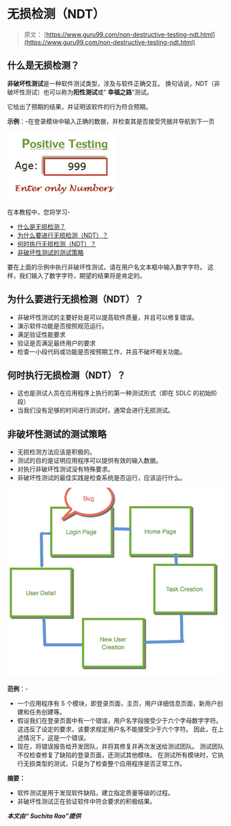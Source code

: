 # 无损检测（NDT）

> 原文： [https://www.guru99.com/non-destructive-testing-ndt.html](https://www.guru99.com/non-destructive-testing-ndt.html)

## 什么是无损检测？

**非破坏性测试**是一种软件测试类型，涉及与软件正确交互。 换句话说，NDT（非破坏性测试）也可以称为**阳性测试**或“ **幸福之路**”测试。

它给出了预期的结果，并证明该软件的行为符合预期。

**示例**：-在登录模块中输入正确的数据，并检查其是否接受凭据并导航到下一页

![Non destructive testing (NDT)](img/0b77e44ea0bd02f789735e1290654073.png "Non destructive testing (NDT)")

在本教程中，您将学习-

*   [什么是无损检测？](#1)
*   [为什么要进行无损检测（NDT）？](#2)
*   [何时执行无损检测（NDT）？](#3)
*   [非破坏性测试的测试策略](#4)

要在上面的示例中执行非破坏性测试，请在用户名文本框中输入数字字符。 这样，我们输入了数字字符，期望的结果将是肯定的。

## 为什么要进行无损检测（NDT）？

*   非破坏性测试的主要好处是可以提高软件质量，并且可以修复错误。
*   演示软件功能是否按照规范运行。
*   满足验证性能要求
*   验证是否满足最终用户的要求
*   检查一小段代码或功能是否按预期工作，并且不破坏相关功能。

## 何时执行无损检测（NDT）？

*   这也是测试人员在应用程序上执行的第一种测试形式（即在 SDLC 的初始阶段）
*   当我们没有足够的时间进行测试时，通常会进行无损测试。

## 非破坏性测试的测试策略

*   无损检测方法应该是积极的。
*   测试的目的是证明应用程序可以提供有效的输入数据。
*   对执行非破坏性测试没有特殊要求。
*   非破坏性测试的最佳实践是检查系统是否运行，应该运行什么。

![Non destructive testing (NDT)](img/df262d4e9eeee83665749b3a6be92d1e.png "Non destructive testing (NDT)")

**范例**：-

*   一个应用程序有 5 个模块，即登录页面，主页，用户详细信息页面，新用户创建和任务创建等。
*   假设我们在登录页面中有一个错误，用户名字段接受少于六个字母数字字符。 这违反了设定的要求，该要求规定用户名不能接受少于六个字符。 因此，在上述情况下，这是一个错误。
*   现在，将错误报告给开发团队，并将其修复并再次发送给测试团队。 测试团队不仅检查修复了缺陷的登录页面，还测试其他模块。 在测试所有模块时，它执行无损类型的测试，只是为了检查整个应用程序是否正常工作。

**摘要：**

*   软件测试是用于发现软件缺陷，建立指定质量等级的过程。
*   非破坏性测试正在验证软件中符合要求的积极结果。

***本文由“ Suchita Rao”提供***
